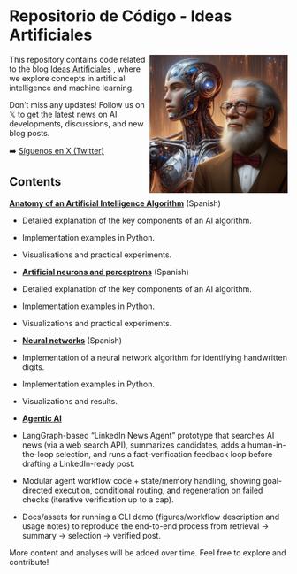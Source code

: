# Repositorio de Código - Ideas Artificiales

<img src="RDIsaac.jpeg" alt="Descripción de la imagen" width="250" align="right">

This repository contains code related to the blog [Ideas Artificiales](https://ideas-artificiales.es/en/ia_en/)
, where we explore concepts in artificial intelligence and machine learning.

Don’t miss any updates! Follow us on 𝕏 to get the latest news on AI developments, discussions, and new blog posts.

➡️ [Síguenos en X (Twitter)](https://twitter.com/intent/follow?original_referer=https%3A%2F%2Fideas-artificiales.es%2F&ref_src=twsrc%5Etfw%7Ctwcamp%5Ebuttonembed%7Ctwterm%5Efollow%7Ctwgr%5ERDOlivaw_en&region=follow_link&screen_name=RDOlivaw_en_)

## Contents

**[Anatomy of an Artificial Intelligence Algorithm](https://github.com/DrAnonimo/IdeasArtificiales/tree/main/Anatom%C3%ADaAlgoritmoIA)** (Spanish)
- Detailed explanation of the key components of an AI algorithm.
- Implementation examples in Python.
- Visualisations and practical experiments.
 

- **[Artificial neurons and perceptrons](https://github.com/DrAnonimo/IdeasArtificiales/tree/neurona-artificial/NeuronasArtificialesPerceptron)** (Spanish)
- Detailed explanation of the key components of an AI algorithm.
- Implementation examples in Python.
- Visualizations and practical experiments.

- **[Neural networks](https://github.com/DrAnonimo/IdeasArtificiales/tree/AgenticAI/RedesNeuronales)** (Spanish)
- Implementation of a neural network algorithm for identifying handwritten digits.
- Implementation examples in Python.
- Visualizations and results.

- **[Agentic AI](https://github.com/DrAnonimo/IdeasArtificiales/tree/AgenticAI/RedesNeuronales)**
- LangGraph-based “LinkedIn News Agent” prototype that searches AI news (via a web search API), summarizes candidates, adds a human-in-the-loop selection, and runs a fact-verification feedback loop before drafting a LinkedIn-ready post.
- Modular agent workflow code + state/memory handling, showing goal-directed execution, conditional routing, and regeneration on failed checks (iterative verification up to a cap).
- Docs/assets for running a CLI demo (figures/workflow description and usage notes) to reproduce the end-to-end process from retrieval → summary → selection → verified post.

More content and analyses will be added over time. Feel free to explore and contribute!
